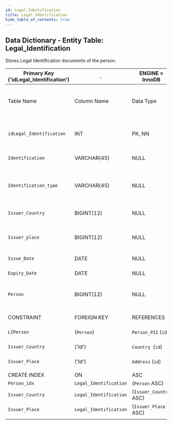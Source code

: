 ```yaml
---
id: Legal_Identification
title: Legal Identification
hide_table_of_contents: true
---
```


## Data Dictionary - Entity Table: Legal_Identification

Stores Legal Identification documents of the person.

| Primary Key ('idLegal_Identification')|.|ENGINE = InnoDB|.|.|
|---|---|---|---|---|
|Table Name |Column Name|Data Type|PK Primary Key, NN-Not Null, Null|Example|Comments|
||
|`idLegal_Identification`|INT|PK, NN|1|PrimaryKey-ID, Not Null (auto creates)|
|`Identification`|VARCHAR(45)|NULL|AA 11 111|Identification document number|
|`Identification_type`|VARCHAR(45)|NULL|1|Type of identification, e.g. national passport, driver license|
|`Issuer_Country`|BIGINT(12)|NULL|12|country id from Country table|
|`Issuer_place`|BIGINT(12)|NULL|33|Address ID from Address table|
|`Issue_Date`|DATE|NULL|10/10/99|issue date of id|
|`Expiry_Date`|DATE|NULL|12/12/22|expiration date on id|
|`Person`|BIGINT(12)|NULL|12|Person ID found in the Person_PII table|
||
|CONSTRAINT|FOREIGN KEY|REFERENCES|ON DELETE|ON UPDATE|
|`LIPerson`|(`Person`)|`Person_PII` (`id`)| NO ACTION|NO ACTION|
|`Issuer_Country`|('Id')|`Country `(`id`)| NO ACTION|NO ACTION|
|`Issuer_Place`|('Id')|`Address` (`id`)| NO ACTION|NO ACTION|
||
|CREATE INDEX|ON|ASC|VISIBLE|.|
|`Person_idx`|`Legal_Identification`|(`Person` ASC) | VISIBLE|.|
|`Issuer_Country`|`Legal_Identification`|(`Issuer_Country` ASC) | VISIBLE|.|
|`Issuer_Place`|`Legal_Identification`|(`Issuer_Place` ASC) | VISIBLE|.|
||
